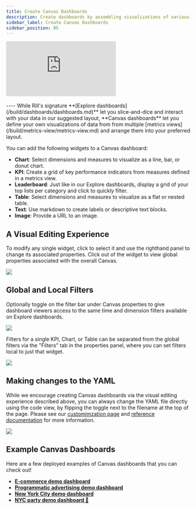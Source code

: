 ```yaml
---
title: Create Canvas Dashboards
description: Create dashboards by assembling visualizations of various metrics views
sidebar_label: Create Canvas Dashboards
sidebar_position: 05
---
```


<div style={{ 
  position: "relative", 
  width: "100%", 
  paddingTop: "56.25%", 
  borderRadius: "15px",  /* Softer corners */
  boxShadow: "0px 4px 15px rgba(0, 0, 0, 0.2)"  /* Shadow effect */
}}>
  <iframe credentialless="true"
    src="https://www.youtube.com/embed/Idr2bvQw9_I?si=-xB0ppGOIavlmsE-"
    frameBorder="0"
    allow="accelerometer; autoplay; clipboard-write; encrypted-media; gyroscope; picture-in-picture; web-share"
    allowFullScreen
    style={{
      position: "absolute",
      top: 0,
      left: 0,
      width: "100%",
      height: "100%",
      borderRadius: "10px", 
    }}
  ></iframe>
</div>
<br/>
----
While Rill's signature **[Explore dashboards](/build/dashboards/dashboards.md)** let you slice-and-dice and interact with your data in our suggested layout, **Canvas dashboards** let you define your own visualizations of data from from multiple [metrics views](/build/metrics-view/metrics-view.md) and arrange them into your preferred layout. 

You can add the following widgets to a Canvas dashboard:

- **Chart**: Select dimensions and measures to visualize as a line, bar, or donut chart.
- **KPI**: Create a grid of key performance indicators from measures defined in a metrics view.
- **Leaderboard**: Just like in our Explore dashboards, display a grid of your top lists per category and click to quickly filter.
- **Table**: Select dimensions and measures to visualize as a flat or nested table.
- **Text**: Use markdown to create labels or descriptive text blocks.
- **Image**: Provide a URL to an image.


## A Visual Editing Experience 

To modify any single widget, click to select it and use the righthand panel to change its associated properties. Click out of the widget to view global properties associated with the overall Canvas.

<img src = '/img/build/canvas/selected-widget.png' class='rounded-gif' />
<br/>


## Global and Local Filters
Optionally toggle on the filter bar under Canvas properties to give dashboard viewers access to the same time and dimension filters available on Explore dashboards.

<img src = '/img/build/canvas/global-filter-bar.png' class='rounded-gif' />
<br/>

Filters for a single KPI, Chart, or Table can be separated from the global filters via the "Filters" tab in the properties panel, where you can set filters local to just that widget.


<img src = '/img/build/canvas/local-filters.png' class='rounded-gif' />


## Making changes to the YAML 
While we encourage creating Canvas dashboards via the visual editing experience described above, you can always change the YAML file directly using the code view, by flipping the toggle next to the filename at the top of the page. Please see our [customimzation page](customization.md) and [reference documentation](/reference/project-files/canvas-dashboards) for more information.


<img src = '/img/build/canvas/code-toggle.png' class='rounded-gif' />


## Example Canvas Dashboards 
Here are a few deployed examples of Canvas dashboards that you can check out!

- **[E-commerce demo dashboard](https://ui.rilldata.com/demo/ezcommerce-demo/canvas/canvas)**
- **[Programmatic advertising demo dashboard](https://ui.rilldata.com/demo/rill-openrtb-prog-ads/canvas/executive_overview)**
- **[New York City demo dashboard](https://ui.rilldata.com/demo/nyc-canvas-jam/canvas/scorecard%20canvas)**
- **[NYC party demo dashboard 🎉](https://ui.rilldata.com/demo/nyc-canvas-jam/canvas/Leaderboard)**

